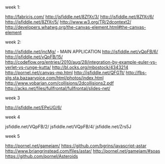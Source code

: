 week 1:

http://fabricjs.com/
http://jsfiddle.net/8ZfXr/3/
http://jsfiddle.net/8ZfXr/6/
http://jsfiddle.net/8ZfXr/5/
http://www.w3.org/TR/2dcontext2/
http://developers.whatwg.org/the-canvas-element.html#the-canvas-element

week 2:

http://jsfiddle.net/jncMg/ - MAIN APPLICATION
http://jsfiddle.net/vQpFB/6/
http://jsfiddle.net/vQpFB/15/
http://codeflow.org/entries/2010/aug/28/integration-by-example-euler-vs-verlet-vs-runge-kutta/
http://bl.ocks.org/mbostock/4343214
http://pornel.net/canvas-mp.html
http://jsfiddle.net/QFGTt/
http://fbs-stg.sta.bazaarvoice.com/html/photos/index.html
http://www.vobarian.com/collisions/2dcollisions2.pdf
http://acko.net/files/fullfrontal/fullfrontal/slides-net/

week 3

http://jsfiddle.net/EPeUG/6/

week 4

jsfiddle.net/VQpFB/2/
jsfiddle.net/VQpFB/4/
jsfiddle.net/Zrs5J

week 5

http://pornel.net/gamejam/
https://github.com/bgrins/javascript-astar
http://www.briangrinstead.com/files/astar/
http://pornel.net/gamejam/#soas
https://github.com/pornel/Asteroids
